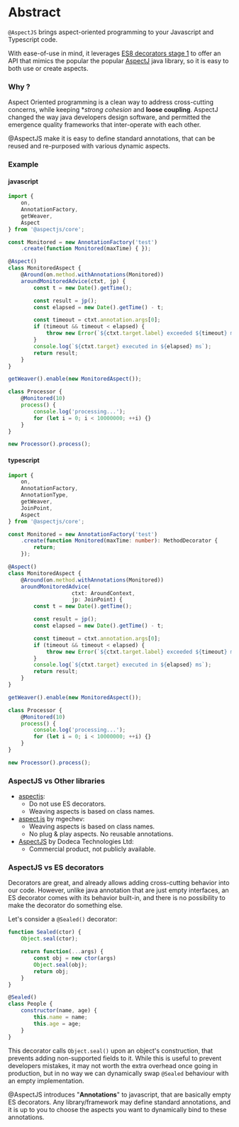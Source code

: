 # Abstract

`@AspectJS` brings aspect-oriented programming to your Javascript and Typescript code.

With ease-of-use in mind, it leverages [ES8 decorators stage 1](https://github.com/tc39/proposal-decorators)
to offer an API that mimics the popular the popular [AspectJ](https://www.eclipse.org/aspectj/) java library,
so it is easy to both use or create aspects.      

### Why ?

Aspect Oriented programming is a clean way to address cross-cutting concerns, while keeping **strong cohesion*  and **loose coupling**.
AspectJ changed the way java developers design software, and permitted the emergence quality frameworks that inter-operate with each other.

@AspectJS make it is easy to define standard annotations, that can be reused and re-purposed with various dynamic aspects. 

### Example

<!-- tabs:start -->
#### **javascript**
```js
import { 
    on,
    AnnotationFactory, 
    getWeaver,
    Aspect 
} from '@aspectjs/core';

const Monitored = new AnnotationFactory('test')
    .create(function Monitored(maxTime) { });

@Aspect()
class MonitoredAspect {
    @Around(on.method.withAnnotations(Monitored))
    aroundMonitoredAdvice(ctxt, jp) {
        const t = new Date().getTime();

        const result = jp();
        const elapsed = new Date().getTime() - t;

        const timeout = ctxt.annotation.args[0];
        if (timeout && timeout < elapsed) {
            throw new Error(`${ctxt.target.label} exceeded ${timeout} ms`);
        }
        console.log(`${ctxt.target} executed in ${elapsed} ms`);
        return result;
    }
}

getWeaver().enable(new MonitoredAspect());

class Processor {
    @Monitored(10)
    process() {
        console.log('processing...');
        for (let i = 0; i < 10000000; ++i) {}
    }
}

new Processor().process();
```
#### **typescript**
```typescript
import { 
    on,
    AnnotationFactory, 
    AnnotationType, 
    getWeaver,
    JoinPoint,
    Aspect 
} from '@aspectjs/core';

const Monitored = new AnnotationFactory('test')
    .create(function Monitored(maxTime: number): MethodDecorator { 
        return;
    });

@Aspect()
class MonitoredAspect {
    @Around(on.method.withAnnotations(Monitored))
    aroundMonitoredAdvice(
                    ctxt: AroundContext,
                    jp: JoinPoint) {
        const t = new Date().getTime();

        const result = jp();
        const elapsed = new Date().getTime() - t;

        const timeout = ctxt.annotation.args[0];
        if (timeout && timeout < elapsed) {
            throw new Error(`${ctxt.target.label} exceeded ${timeout} ms`);
        }
        console.log(`${ctxt.target} executed in ${elapsed} ms`);
        return result;
    }
}

getWeaver().enable(new MonitoredAspect());

class Processor {
    @Monitored(10)
    process() {
        console.log('processing...');
        for (let i = 0; i < 10000000; ++i) {}
    }
}

new Processor().process();
```
<!-- tabs:end -->

### AspectJS vs Other libraries
 - [aspectjs](https://www.npmjs.com/package/aspectjs):  
    - Do not use ES decorators.
    - Weaving aspects is based on class names.
 - [aspect.js](https://www.npmjs.com/package/aspect-js) by mgechev:  
    - Weaving aspects is based on class names.
    - No plug & play aspects. No reusable annotations.
 - [AspectJS](https://www.aspectjs.com/index) by Dodeca Technologies Ltd:  
    - Commercial product, not publicly available.

### AspectJS vs ES decorators

Decorators are great, and already allows adding cross-cutting behavior into our code.
However, unlike java annotation that are just empty interfaces, an ES decorator comes with its behavior built-in,
and there is no possibility to make the decorator do something else.

Let's consider a `@Sealed()` decorator:
```js
function Sealed(ctor) {
    Object.seal(ctor);

    return function(...args) {
        const obj = new ctor(args)
        Object.seal(obj);
        return obj;
    }
}

@Sealed()
class People {
    constructor(name, age) {
        this.name = name;
        this.age = age;
    }
}
```

This decorator calls `Object.seal()` upon an object's construction, that prevents adding non-supported fields to it.
While this is useful to prevent developers mistakes, it may not worth the extra overhead once going in production, 
but in no way we can dynamically swap `@Sealed` behaviour with an empty implementation.

@AspectJS introduces "**Annotations**" to javascript, that are basically empty ES decorators.
Any library/framework may define standard annotations, 
and it is up to you to choose the aspects you want to dynamically bind to these annotations.
